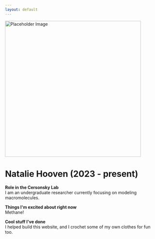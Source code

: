 ```yaml
---
layout: default
---
```


<head>
<style>
.profile-container {
 display: flex;
 flex-direction: row;
 flex-wrap: wrap;
 justify-content: center;
 align-items: center;
 gap: 15px 15px;
 max-width: 100%;
 margin-left: auto;
 margin-right: auto;
 margin-top: 20px;
 margin-bottom: 20px;
}
.extra {
 object-fit: cover;
 text-align: center;
 max-width: 20em;
 max-height: 24em;
}
.profile {
 width: 32em;
 height: 32em;
 object-fit: cover;
}

@media print, screen and (max-width: 720px) {
 .profile {
  width: 100%;
 }
}

</style>
</head>

<!-- Replace `example_student` with your name -->
<img src="{{ site.baseurl }}/assets/img/natalie_hooven.png" alt="Placeholder Image" class="center profile">

<!-- Replace `Example Student` with your name and include your start date-->
# **Natalie Hooven (2023 - present)**

<!-- Choose your title -- feel free to be professionally silly -->
**Role in the Cersonsky Lab**\
I am an undergraduate researcher currently focusing on modeling macromolecules.

<!-- Name at least one research topic amongst this list -->
**Things I'm excited about right now**\
Methane!

<!-- Ultimately, we'll use this section to
     include papers and talks, and contributions
     But for now put whatever you want -->
**Cool stuff I've done**\
I helped build this website, and I crochet some of my own clothes for fun too.


<!-- If you have photos you would like to exhibit,
     save them as `/assets/member_images/your_name_photo_#.png`
     and replace example_student below -->



